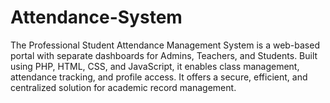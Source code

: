 # Attendance-System
The Professional Student Attendance Management System is a web-based portal with separate dashboards for Admins, Teachers, and Students. Built using PHP, HTML, CSS, and JavaScript, it enables class management, attendance tracking, and profile access. It offers a secure, efficient, and centralized solution for academic record management.
